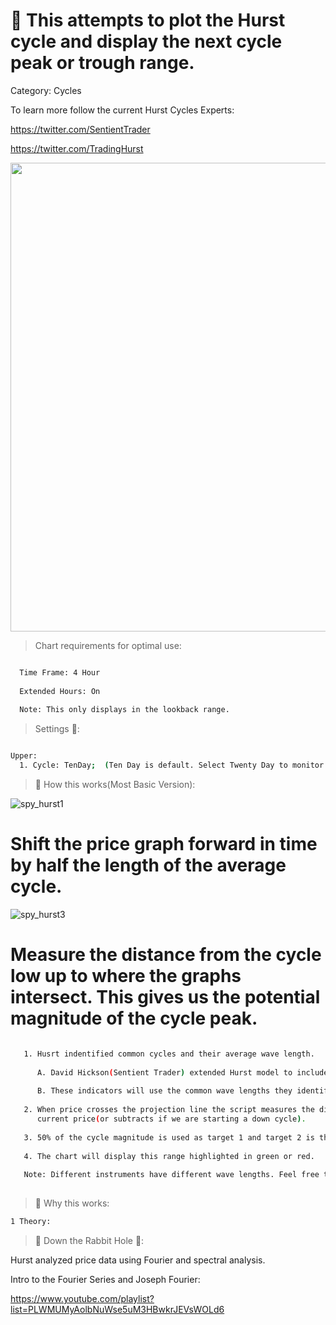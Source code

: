 # 🚀 This attempts to plot the Hurst cycle and display the next cycle peak or trough range.

Category: Cycles

To learn more follow the current Hurst Cycles Experts:

https://twitter.com/SentientTrader

https://twitter.com/TradingHurst

<img src="https://user-images.githubusercontent.com/75052782/204443062-7849dd11-9528-4823-9a11-34652f346a6f.png" width="1000" height="750">

> Chart requirements for optimal use:
```bash

  Time Frame: 4 Hour
  
  Extended Hours: On
  
  Note: This only displays in the lookback range.
```




> Settings 👷‍:

```bash

Upper:
  1. Cycle: TenDay;  (Ten Day is default. Select Twenty Day to monitor 20 day cycles)

 ```




> 🧪 How this works(Most Basic Version): 

![spy_hurst1](https://user-images.githubusercontent.com/75052782/204617147-2ac20707-0721-41fa-a070-24118aca21c0.png)

# Shift the price graph forward in time by half the length of the average cycle.

![spy_hurst3](https://user-images.githubusercontent.com/75052782/204618239-95b0cd04-0cab-4542-85f8-81f9ec80af49.png)
# Measure the distance from the cycle low up to where the graphs intersect. This gives us the potential magnitude of the cycle peak.

```bash

   1. Husrt indentified common cycles and their average wave length.
  
      A. David Hickson(Sentient Trader) extended Hurst model to include more common cycles at different time frames
    
      B. These indicators will use the common wave lengths they identified.
    
   2. When price crosses the projection line the script measures the distance of the price movement. It then adds that amount to the
      current price(or subtracts if we are starting a down cycle).  
   
   3. 50% of the cycle magnitude is used as target 1 and target 2 is the full magnitude.
   
   4. The chart will display this range highlighted in green or red.
   
   Note: Different instruments have different wave lengths. Feel free to dig into Hurst material for more details.
   
 ```
 
> 🦖 Why this works:
```bash
1 Theory:  

```

> 🐰 Down the Rabbit Hole 🐇:

Hurst analyzed price data using Fourier and spectral analysis.

Intro to the Fourier Series and Joseph Fourier:

https://www.youtube.com/playlist?list=PLWMUMyAolbNuWse5uM3HBwkrJEVsWOLd6
